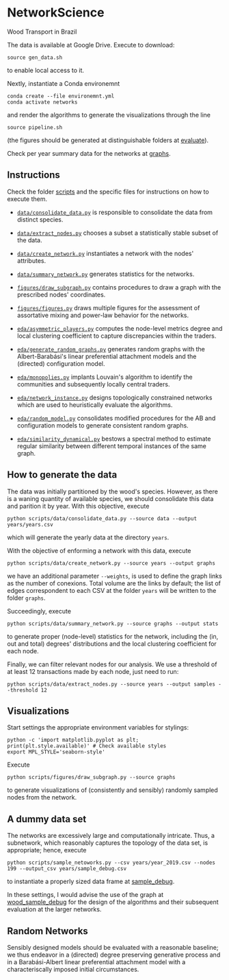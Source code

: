 # NetworkScience

Wood Transport in Brazil

The data is available at Google Drive. Execute to download:

```
source gen_data.sh 
``` 

to enable local access to it.  

Nextly, instantiate a Conda environemnt 

```
conda create --file environemnt.yml
conda activate networks 
```

and render the algorithms to generate the visualizations through the line 

```
source pipeline.sh 
``` 

(the figures should be generated at distinguishable folders at [evaluate](./evaluate)). 

Check per year summary data for the networks at [graphs](./graphs). 

## Instructions 

Check the folder [scripts](./scripts) and the specific files for instructions on how to execute them. 

+ [`data/consolidate_data.py`](./scripts/data/consolidate_data.py) is responsible to consolidate the data from distinct species. 
+ [`data/extract_nodes.py`](./scripts/data/extract_nodes.py) chooses a subset a statistically stable subset of the data. 
+ [`data/create_network.py`](./scripts/data/create_network.py) instantiates a network with the nodes' attributes. 
+ [`data/summary_network.py`](./scripts/data/summary_network.py) generates statistics for the networks. 

+ [`figures/draw_subgraph.py`](./scripts/figures/draw_subgraph.py) contains procedures to draw a graph with the prescribed nodes' coordinates. 
+ [`figures/figures.py`](./scripts/figures/figures.py) draws multiple figures for the assessment of assortative mixing and power-law behavior for the networks. 

+ [`eda/asymmetric_players.py`](./scripts/eda/asymmetric_players.py) computes the node-level metrics degree and local clustering coefficient to capture discrepancies within the traders. 
+ [`eda/generate_random_graphs.py`](./scripts/eda/generate_random_graphs.py) generates random graphs with the Albert-Barabási's linear preferential attachment models and the (directed) configuration model.
+ [`eda/monopolies.py`](./scripts/eda/monopolies.py) implants Louvain's algorithm to identify the communities and subsequently locally central traders. 
+ [`eda/network_instance.py`](./scripts/eda/network_instance.py) designs topologically constrained networks which are used to heuristically evaluate the algorithms. 
+ [`eda/random_model.py`](./scripts/eda/random_model.py) consolidates modified procedures for the AB and configuration models to generate consistent random graphs. 
+ [`eda/similarity_dynamical.py`](./scripts/eda/similarity_dynamical.py) bestows a spectral method to estimate regular similarity between different temporal instances of the same graph. 

## How to generate the data 

The data was initially partitioned by the wood's species. However, as there is a waning quantity of available species, we should consolidate this data and parition it by year. With this objective, execute 

```
python scripts/data/consolidate_data.py --source data --output years/years.csv
``` 

which will generate the yearly data at the directory `years`.  

With the objective of enforming a network with this data, execute 

``` 
python scripts/data/create_network.py --source years --output graphs
```

we have an additional parameter `--weights`, is used to define the graph links as the number of conexions. Total volume are the links by default; the list of edges correspondent to each CSV at the folder `years` will be written to the folder `graphs`. 

Succeedingly, execute 

```
python scripts/data/summary_network.py --source graphs --output stats 
```

to generate proper (node-level) statistics for the network, including the (in, out and total) degrees' distributions and the local clustering coefficient for each node. 

Finally, we can filter relevant nodes for our analysis. We use a threshold of at least 12 transactions made by each node, just need to run:

```
python scripts/data/extract_nodes.py --source years --output samples --threshold 12  
```

## Visualizations 

Start settings the appropriate environment variables for stylings: 

```
python -c 'import matplotlib.pyplot as plt; print(plt.style.available)' # Check available styles
export MPL_STYLE='seaborn-style' 
```

Execute 

```
python scripts/figures/draw_subgraph.py --source graphs 
```

to generate visualizations of (consistently and sensibly) randomly sampled nodes from the network. 

## A dummy data set 

The networks are excessively large and computationally intricate. Thus, a subnetwork, which reasonably captures the topology of the data set, is appropriate; hence, execute 

```
python scripts/sample_netoworks.py --csv years/year_2019.csv --nodes 199 --output_csv years/sample_debug.csv
```

to instantiate a properly sized data frame at [sample_debug](./years/sample_debug.csv). 

In these settings, I would advise the use of the graph at [wood_sample_debug](./graphs/wood_sample_debug) for the design of the algorithms and their subsequent evaluation at the larger networks.  

## Random Networks 

Sensibly designed models should be evaluated with a reasonable baseline; we thus endeavor in a (directed) degree preserving generative process and in a Barabási-Albert linear preferential attachment model with a characteriscally imposed initial circumstances.

